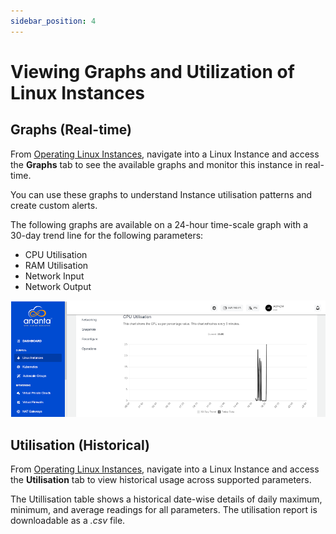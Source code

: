 ```yaml
---
sidebar_position: 4
---
```

# Viewing Graphs and Utilization of Linux Instances

## Graphs (Real-time)

From [Operating Linux Instances](AboutLinuxInstances.md), navigate into a Linux Instance and access the **Graphs** tab to see the available graphs and monitor this instance in real-time.

You can use these graphs to understand Instance utilisation patterns and create custom alerts.

The following graphs are available on a 24-hour time-scale graph with a 30-day trend line for the following parameters:

- CPU Utilisation
- RAM Utilisation
- Network Input
- Network Output

![Viewing Graphs and Utilization of Linux Instances](img/ViewingGraphs.png)

## Utilisation (Historical)

From [Operating Linux Instances](AboutLinuxInstances.md), navigate into a Linux Instance and access the **Utilisation** tab to view historical usage across supported parameters.  

The Utillisation table shows a historical date-wise details of daily maximum, minimum, and average readings for all parameters. The utilisation report is downloadable as a _.csv_ file. 

